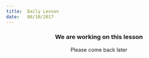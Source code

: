 ```yaml
---
title:  Daily Lesson
date:   08/10/2017
---
```


### <center>We are working on this lesson</center>
<center>Please come back later</center>